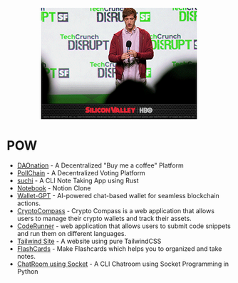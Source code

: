 <p align="center">
  <img src="https://raw.githubusercontent.com/us3r64bit/us3r64bit/main/hello.gif">
</p>

# POW

- [DAOnation](https://github.com/user-64bit/DAOnation) - A Decentralized "Buy me a coffee" Platform
- [PollChain](https://github.com/user-64bit/poll-chain) - A Decentralized Voting Platform
- [suchi](https://github.com/user-64bit/suchi) - A CLI Note Taking App using Rust
- [Notebook](https://github.com/user-64bit/notebook) - Notion Clone
- [Wallet-GPT](https://github.com/user-64bit/wallet-gpt) - AI-powered chat-based wallet for seamless blockchain actions.
- [CryptoCompass](https://github.com/user-64bit/CryptoCompass) - Crypto Compass is a web application that allows users to manage their crypto wallets and track their assets.
- [CodeRunner](https://github.com/user-64bit/CodeRunner) - web application that allows users to submit code snippets and run them on different languages.
- [Tailwind Site](https://github.com/user-64bit/Website-Clone-Tailwind) - A website using pure TailwindCSS
- [FlashCards](https://github.com/user-64bit/Flashcards) - Make Flashcards which helps you to organized and take notes.
- [ChatRoom using Socket](https://github.com/user-64bit/ChatRoom-Using-Socket-Programming-in-Python) - A CLI Chatroom using Socket Programming in Python

